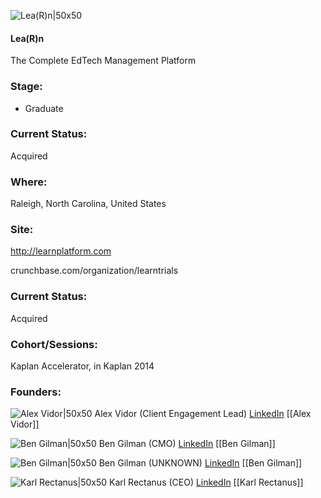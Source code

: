 

![Lea(R)n|50x50](https://apimg.techstars.com/connect/images/image_files/585437ffbbe36fa10e00000b/original/Lea(R)n_2logo.png)

#### Lea(R)n
The Complete EdTech Management Platform

### Stage: 
 - Graduate 

### Current Status: 
Acquired

### Where:
Raleigh, North Carolina, United States

### Site:
http://learnplatform.com



crunchbase.com/organization/learntrials

### Current Status: 
Acquired

### Cohort/Sessions: 
Kaplan Accelerator, in Kaplan 2014

### Founders: 

![Alex Vidor|50x50](https://apimg.techstars.com/connect/images/image_files/5489e66f6622ade0f1000002/original/Me_on_Demo_Day.jpg) Alex Vidor (Client Engagement Lead) [LinkedIn](https://linkedin.com/in/alex-p-vidor-31164835) [[Alex Vidor]]

![Ben Gilman|50x50]() Ben Gilman (CMO) [LinkedIn](https://linkedin.com/in/wesleyadamburt) [[Ben Gilman]]

![Ben Gilman|50x50](https://apimg.techstars.com/connect/images/image_files/582ba2c2bbe36f32cb000001/original/IMG_6251.jpg) Ben Gilman (UNKNOWN) [LinkedIn](https://linkedin.com/in/bgilman) [[Ben Gilman]]

![Karl Rectanus|50x50](https://apimg.techstars.com/connect/images/image_files/53f205d483df0df629000001/original/Headshot_2012.jpg) Karl Rectanus (CEO) [LinkedIn](https://linkedin.com/in/krectanus) [[Karl Rectanus]]


